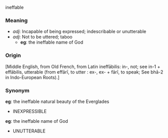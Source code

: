 ineffable
### Meaning
+ _adj_: Incapable of being expressed; indescribable or unutterable
+ _adj_: Not to be uttered; taboo
    + __eg__: the ineffable name of God

### Origin

[Middle English, from Old French, from Latin ineffābilis: in-, not; see in-1 + effābilis, utterable (from effārī, to utter : ex-, ex- + fārī, to speak; See bhā-2 in Indo-European Roots).]

### Synonym

__eg__: the ineffable natural beauty of the Everglades

+ INEXPRESSIBLE

__eg__: the ineffable name of God

+ UNUTTERABLE


